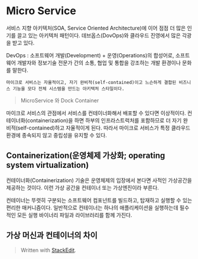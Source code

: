 # Micro Service

서비스 지향 아키텍처(SOA, Service Oriented Architecture)에 이어 점점 더 많은 인기를 끌고 있는 아키텍처 패턴이다. 데브옵스(DovOps)와 클라우드 진영에서 많은 각광을 받고 있다. 

DevOps
: 소프트웨어 개발(Development) + 운영(Operations)의 합성어로, 소프트웨어 개발자와 정보기술 전문가 간의 소통, 협업 및 통합을 강조하는 개발 환경이나 문화를 말한다. 

```
마이크로 서비스는 자율적이고, 자기 완비적(self-contained)이고 느슨하게 결합된 비즈니스 기능을 모다 전체 시스템을 만드는 아키텍처 스타일이다.
```

> MicroService 와 Dock Container

마이크로 서비스의 관점에서 서비스를 컨테이너화해서 배포할 수 있다면 이상적이다. 컨테이너화(containerization)을 하면 하부의 인프라스트럭처를 포함하므로 더 자기 완비적(self-contained)하고 자율적이게 된다. 따라서 마이크로 서비스가 특정 클라우드 환경에 종속되지 않고 중립성을 유지할 수 있다. 

## Containerization(운영체제 가상화; operating system virtualization)

컨테이너화(Containerization) 기술은 운영체제의 입장에서 본다면 사적인 가상공간을 제공하는 것이다. 이런 가상 공간을 컨테이너 또는 가상엔진이라 부른다. 

컨테이너는 뚜렷히 구분되는 소프트웨어 컴포넌트를 빌드하고, 탑재하고 실행할 수 있는 편리한 매커니즘이다. 일반적으로 컨테이너는 하나의 애플리케이션을 실행하는데 필수적인 모든 실행 바이너리 파일과 라이브러리를 함께 가진다. 

## 가상 머신과 컨테이너의 차이 


> Written with [StackEdit](https://stackedit.io/).
<!--stackedit_data:
eyJoaXN0b3J5IjpbNTIwMTMwNzM3LDc0MTQxMjQ3M119
-->
